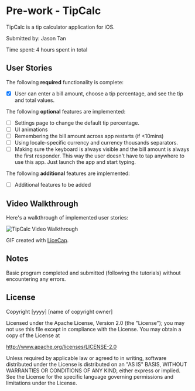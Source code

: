 # Pre-work - TipCalc

TipCalc is a tip calculator application for iOS.

Submitted by: Jason Tan

Time spent: 4 hours spent in total

## User Stories

The following **required** functionality is complete:
* [x] User can enter a bill amount, choose a tip percentage, and see the tip and total values.

The following **optional** features are implemented:
* [ ] Settings page to change the default tip percentage.
* [ ] UI animations
* [ ] Remembering the bill amount across app restarts (if <10mins)
* [ ] Using locale-specific currency and currency thousands separators.
* [ ] Making sure the keyboard is always visible and the bill amount is always the first responder. This way the user doesn't have to tap anywhere to use this app. Just launch the app and start typing.

The following **additional** features are implemented:

- [ ] Additional features to be added

## Video Walkthrough 

Here's a walkthrough of implemented user stories:

<img src='http://i.imgur.com/qMmTVOq.gif' title='TipCalc Video Walkthrough' width='' alt='TipCalc Video Walkthrough' />

GIF created with [LiceCap](http://www.cockos.com/licecap/).

## Notes

Basic program completed and submitted (following the tutorials) without encountering any errors.

## License

Copyright [yyyy] [name of copyright owner]

Licensed under the Apache License, Version 2.0 (the "License");
you may not use this file except in compliance with the License.
You may obtain a copy of the License at

http://www.apache.org/licenses/LICENSE-2.0

Unless required by applicable law or agreed to in writing, software
distributed under the License is distributed on an "AS IS" BASIS,
WITHOUT WARRANTIES OR CONDITIONS OF ANY KIND, either express or implied.
See the License for the specific language governing permissions and
limitations under the License.

